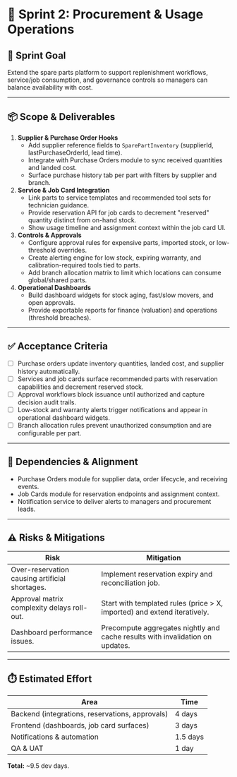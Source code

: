 # 🔄 Sprint 2: Procurement & Usage Operations

## 🎯 Sprint Goal
Extend the spare parts platform to support replenishment workflows, service/job consumption, and governance controls so managers can balance availability with cost.

---

## 📦 Scope & Deliverables
1. **Supplier & Purchase Order Hooks**
   - Add supplier reference fields to `SparePartInventory` (supplierId, lastPurchaseOrderId, lead time).
   - Integrate with Purchase Orders module to sync received quantities and landed cost.
   - Surface purchase history tab per part with filters by supplier and branch.
2. **Service & Job Card Integration**
   - Link parts to service templates and recommended tool sets for technician guidance.
   - Provide reservation API for job cards to decrement "reserved" quantity distinct from on-hand stock.
   - Show usage timeline and assignment context within the job card UI.
3. **Controls & Approvals**
   - Configure approval rules for expensive parts, imported stock, or low-threshold overrides.
   - Create alerting engine for low stock, expiring warranty, and calibration-required tools tied to parts.
   - Add branch allocation matrix to limit which locations can consume global/shared parts.
4. **Operational Dashboards**
   - Build dashboard widgets for stock aging, fast/slow movers, and open approvals.
   - Provide exportable reports for finance (valuation) and operations (threshold breaches).

---

## ✅ Acceptance Criteria
- [ ] Purchase orders update inventory quantities, landed cost, and supplier history automatically.
- [ ] Services and job cards surface recommended parts with reservation capabilities and decrement reserved stock.
- [ ] Approval workflows block issuance until authorized and capture decision audit trails.
- [ ] Low-stock and warranty alerts trigger notifications and appear in operational dashboard widgets.
- [ ] Branch allocation rules prevent unauthorized consumption and are configurable per part.

---

## 🔗 Dependencies & Alignment
- Purchase Orders module for supplier data, order lifecycle, and receiving events.
- Job Cards module for reservation endpoints and assignment context.
- Notification service to deliver alerts to managers and procurement leads.

---

## ⚠️ Risks & Mitigations
| Risk | Mitigation |
|------|------------|
| Over-reservation causing artificial shortages. | Implement reservation expiry and reconciliation job. |
| Approval matrix complexity delays roll-out. | Start with templated rules (price > X, imported) and extend iteratively. |
| Dashboard performance issues. | Precompute aggregates nightly and cache results with invalidation on updates. |

---

## ⏱️ Estimated Effort
| Area | Time |
|------|------|
| Backend (integrations, reservations, approvals) | 4 days |
| Frontend (dashboards, job card surfaces) | 3 days |
| Notifications & automation | 1.5 days |
| QA & UAT | 1 day |

**Total:** ~9.5 dev days.
